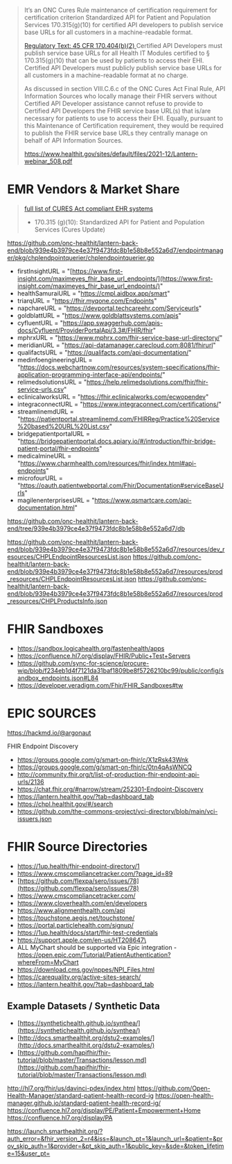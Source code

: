 

> It’s an ONC Cures Rule maintenance of certification requirement for certification criterion  Standardized API for Patient and Population Services 170.315(g)(10) for certified API  developers to publish service base URLs for all customers in a machine-readable format.
> 
> [Regulatory Text: 45 CFR 170.404(b)(2) ](https://ecfr.federalregister.gov/current/title-45/subtitle-A/subchapter-D/part-170/subpart-Dp-170.404(b)(2))
> Certified API Developers must publish service base URLs for all Health IT Modules certified to § 170.315(g)(10) that can be used by patients to access their EHI.  
> Certified API Developers must publicly publish service base URLs for all customers in a machine-readable format at no charge.  
> 
> As discussed in section VIII.C.6.c of the ONC Cures Act Final Rule, API Information  Sources who locally manage their FHIR servers without Certified API Developer  assistance cannot refuse to provide to Certified API Developers the FHIR service  base URL(s) that is/are necessary for patients to use to access their EHI. Equally,  pursuant to this Maintenance of Certification requirement, they would be  required to publish the FHIR service base URLs they centrally manage on behalf  of API Information Sources.
> 
> https://www.healthit.gov/sites/default/files/2021-12/Lantern-webinar_508.pdf





# EMR Vendors & Market Share

>[full list of CURES Act compliant EHR systems](https://chpl.healthit.gov/#/search) 
>- 170.315 (g)(10): Standardized API for Patient and Population Services (Cures Update)



https://github.com/onc-healthit/lantern-back-end/blob/939e4b3979ce4e37f9473fdc8b1e58b8e552a6d7/endpointmanager/pkg/chplendpointquerier/chplendpointquerier.go


- firstInsightURL = "[https://www.first-insight.com/maximeyes_fhir_base_url_endpoints/](https://www.first-insight.com/maximeyes_fhir_base_url_endpoints/)"
- healthSamuraiURL = "https://cmpl.aidbox.app/smart"
- triarqURL = "https://fhir.myqone.com/Endpoints"
- napchareURL = "https://devportal.techcareehr.com/Serviceurls"
- goldblattURL = "https://www.goldblattsystems.com/apis"
- cyfluentURL = "https://app.swaggerhub.com/apis-docs/Cyfluent/ProviderPortalApi/3.3#/FHIR/fhir"
- mphrxURL = "https://www.mphrx.com/fhir-service-base-url-directory/"
- meridianURL = "https://api-datamanager.carecloud.com:8081/fhirurl"
- qualifactsURL = "https://qualifacts.com/api-documentation/"
- medinfoengineeringURL = "https://docs.webchartnow.com/resources/system-specifications/fhir-application-programming-interface-api/endpoints/"
- relimedsolutionsURL = "https://help.relimedsolutions.com/fhir/fhir-service-urls.csv"
- eclinicalworksURL = "https://fhir.eclinicalworks.com/ecwopendev"
- integraconnectURL = "https://www.integraconnect.com/certifications/"
- streamlinemdURL = "https://patientportal.streamlinemd.com/FHIRReg/Practice%20Service%20based%20URL%20List.csv"
- bridgepatientportalURL = "https://bridgepatientportal.docs.apiary.io/#/introduction/fhir-bridge-patient-portal/fhir-endpoints"
- medicalmineURL = "https://www.charmhealth.com/resources/fhir/index.html#api-endpoints"
- microfourURL = "https://oauth.patientwebportal.com/Fhir/Documentation#serviceBaseUrls"
- magilenenterprisesURL = "https://www.qsmartcare.com/api-documentation.html"

https://github.com/onc-healthit/lantern-back-end/tree/939e4b3979ce4e37f9473fdc8b1e58b8e552a6d7/db

https://github.com/onc-healthit/lantern-back-end/blob/939e4b3979ce4e37f9473fdc8b1e58b8e552a6d7/resources/dev_resources/CHPLEndpointResourcesList.json
https://github.com/onc-healthit/lantern-back-end/blob/939e4b3979ce4e37f9473fdc8b1e58b8e552a6d7/resources/prod_resources/CHPLEndpointResourcesList.json
https://github.com/onc-healthit/lantern-back-end/blob/939e4b3979ce4e37f9473fdc8b1e58b8e552a6d7/resources/prod_resources/CHPLProductsInfo.json

# FHIR Sandboxes
- https://sandbox.logicahealth.org/fastenhealth/apps
- https://confluence.hl7.org/display/FHIR/Public+Test+Servers
- https://github.com/sync-for-science/procure-wip/blob/f234eb1d4f7121da31baf1809be8f5726210bc99/public/config/sandbox_endpoints.json#L84
- https://developer.veradigm.com/Fhir/FHIR_Sandboxes#tw

# EPIC SOURCES


https://hackmd.io/@argonaut


FHIR Endpoint Discovery
- https://groups.google.com/g/smart-on-fhir/c/X1zRsk43Wnk
- https://groups.google.com/g/smart-on-fhir/c/0tn4qAsWNCQ
- http://community.fhir.org/t/list-of-production-fhir-endpoint-api-urls/2136
- https://chat.fhir.org/#narrow/stream/252301-Endpoint-Discovery
- https://lantern.healthit.gov/?tab=dashboard_tab
- https://chpl.healthit.gov/#/search
- https://github.com/the-commons-project/vci-directory/blob/main/vci-issuers.json

# FHIR Source Directories
- https://1up.health/fhir-endpoint-directory/1
- https://www.cmscompliancetracker.com/?page_id=89
- [https://github.com/flexpa/sero/issues/78](https://github.com/flexpa/sero/issues/78)
- https://www.cmscompliancetracker.com/
- https://www.cloverhealth.com/en/developers
- https://www.alignmenthealth.com/api
- https://touchstone.aegis.net/touchstone/
- https://portal.particlehealth.com/signup/
- https://1up.health/docs/start/fhir-test-credentials
- https://support.apple.com/en-us/HT208647\
- ALL MyChart should be supported via Epic integration - https://open.epic.com/Tutorial/PatientAuthentication?whereFrom=MyChart
- https://download.cms.gov/nppes/NPI_Files.html
- https://carequality.org/active-sites-search/
- https://lantern.healthit.gov/?tab=dashboard_tab


## Example Datasets / Synthetic Data
- [https://synthetichealth.github.io/synthea/](https://synthetichealth.github.io/synthea/)
- [http://docs.smarthealthit.org/dstu2-examples/](http://docs.smarthealthit.org/dstu2-examples/)
- [https://github.com/hapifhir/fhir-tutorial/blob/master/Transactions/lesson.md](https://github.com/hapifhir/fhir-tutorial/blob/master/Transactions/lesson.md)



http://hl7.org/fhir/us/davinci-pdex/index.html
https://github.com/Open-Health-Manager/standard-patient-health-record-ig
https://open-health-manager.github.io/standard-patient-health-record-ig/
https://confluence.hl7.org/display/PE/Patient+Empowerment+Home
https://confluence.hl7.org/display/PA


https://launch.smarthealthit.org/?auth_error=&fhir_version_2=r4&iss=&launch_pt=1&launch_url=&patient=&prov_skip_auth=1&provider=&pt_skip_auth=1&public_key=&sde=&token_lifetime=15&user_pt=


